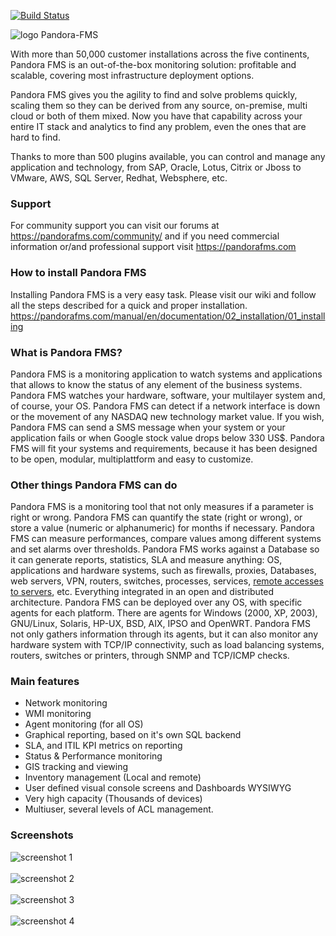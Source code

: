 [![Build Status](https://travis-ci.org/pandorafms/pandorafms.svg?branch=develop)](https://travis-ci.org/pandorafms/pandorafms)

![logo Pandora-FMS](https://user-images.githubusercontent.com/8567291/151817953-dc9c4c88-5f3c-459b-98a7-da0534930a2c.png)

With more than 50,000 customer installations across the five continents, Pandora FMS is an out-of-the-box monitoring solution: profitable and scalable, covering most infrastructure deployment options.

Pandora FMS gives you the agility to find and solve problems quickly, scaling them so they can be derived from any source, on-premise, multi cloud or both of them mixed. Now you have that capability across your entire IT stack and analytics to find any problem, even the ones that are hard to find.

Thanks to more than 500 plugins available, you can control and manage any application and technology, from SAP, Oracle, Lotus, Citrix or Jboss to VMware, AWS, SQL Server, Redhat, Websphere, etc.

### Support

For community support you can visit our forums at https://pandorafms.com/community/ and if you need commercial information or/and professional support visit https://pandorafms.com

### How to install Pandora FMS

Installing Pandora FMS is a very easy task. Please visit our wiki and follow all the steps described for a quick and proper installation. https://pandorafms.com/manual/en/documentation/02_installation/01_installing

### What is Pandora FMS?

Pandora FMS is a monitoring application to watch systems and applications that allows to know the status of any element of the business systems. Pandora FMS watches your hardware, software, your multilayer system and, of course, your OS. Pandora FMS can detect if a network interface is down or the movement of any NASDAQ new technology market value. If you wish, Pandora FMS can send a SMS message when your system or your application fails or when Google stock value drops below 330 US\$. Pandora FMS will fit your systems and requirements, because it has been designed to be open, modular, multiplattform and easy to customize.

### Other things Pandora FMS can do

Pandora FMS is a monitoring tool that not only measures if a parameter is right or wrong. Pandora FMS can quantify the state (right or wrong), or store a value (numeric or alphanumeric) for months if necessary. Pandora FMS can measure performances, compare values among different systems and set alarms over thresholds. Pandora FMS works against a Database so it can generate reports, statistics, SLA and measure anything: OS, applications and hardware systems, such as firewalls, proxies, Databases, web servers, VPN, routers, switches, processes, services, [remote accesses to servers](https://pandorafms.com/server-monitoring/), etc. Everything integrated in an open and distributed architecture. Pandora FMS can be deployed over any OS, with specific agents for each platform. There are agents for Windows (2000, XP, 2003), GNU/Linux, Solaris, HP-UX, BSD, AIX, IPSO and OpenWRT. Pandora FMS not only gathers information through its agents, but it can also monitor any hardware system with TCP/IP connectivity, such as load balancing systems, routers, switches or printers, through SNMP and TCP/ICMP checks.

### Main features

- Network monitoring
- WMI monitoring
- Agent monitoring (for all OS)
- Graphical reporting, based on it's own SQL backend
- SLA, and ITIL KPI metrics on reporting
- Status & Performance monitoring
- GIS tracking and viewing
- Inventory management (Local and remote)
- User defined visual console screens and Dashboards WYSIWYG
- Very high capacity (Thousands of devices)
- Multiuser, several levels of ACL management.

### Screenshots

![screenshot 1](http://wolf359.artica.es/public_images/captura-pantalla-pandora3.png)
<br />
<br />
![screenshot 2](http://wolf359.artica.es/public_images/pandora6.0sp3-monitor-view.png)
<br />
<br />
![screenshot 3](http://wolf359.artica.es/public_images/pandora6.0sp3-agentview.png)
<br />
<br />
![screenshot 4](http://wolf359.artica.es/public_images/pandora6.0sp3-sample-visual-console.png)
